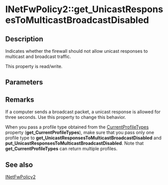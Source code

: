 # INetFwPolicy2::get_UnicastResponsesToMulticastBroadcastDisabled

## Description

Indicates whether the firewall should not allow unicast responses to multicast and
broadcast traffic.

This property is read/write.

## Parameters

## Remarks

If a computer sends a broadcast packet, a unicast response is allowed for three seconds. Use this property to change this behavior.

When you pass a profile type obtained from the [CurrentProfileTypes](https://learn.microsoft.com/previous-versions/windows/desktop/api/netfw/nf-netfw-inetfwpolicy2-get_currentprofiletypes) property (**get_CurrentProfileTypes**), make sure that you pass only one profile type to **get_UnicastResponsesToMulticastBroadcastDisabled** and **put_UnicastResponsesToMulticastBroadcastDisabled**. Note that **get_CurrentProfileTypes** can return multiple profiles.

## See also

[INetFwPolicy2](https://learn.microsoft.com/previous-versions/windows/desktop/api/netfw/nn-netfw-inetfwpolicy2)